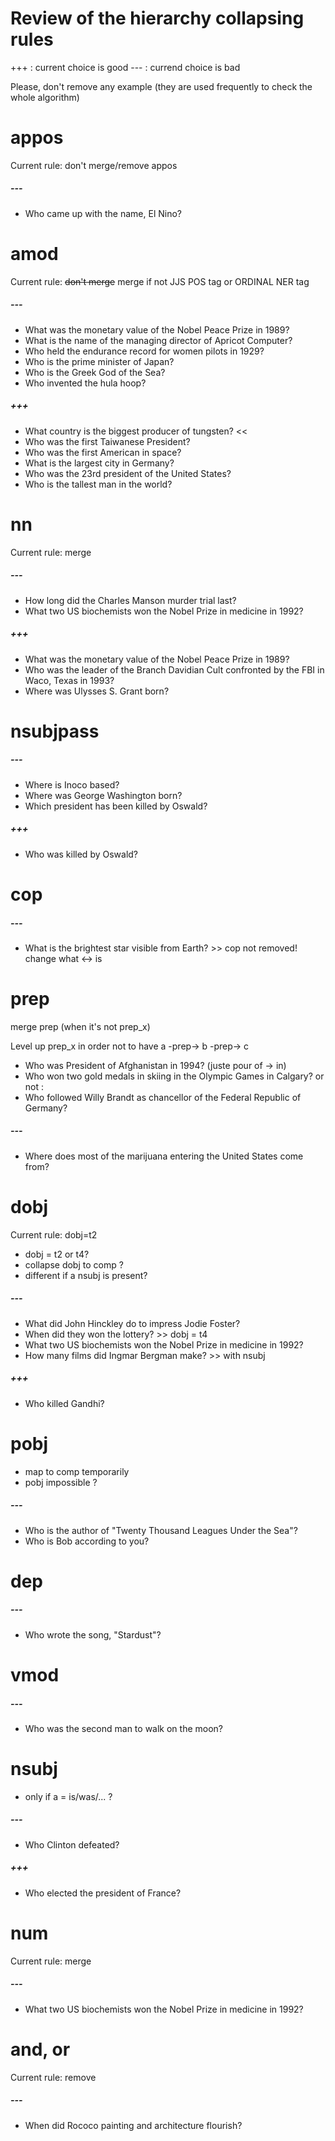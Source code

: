 # Review of the hierarchy collapsing rules

+++ : current choice is good
--- : currend choice is bad

Please, don't remove any example (they are used frequently to check the whole algorithm)

appos
=====

Current rule: don't merge/remove appos

##### ---

* Who came up with the name, El Nino?

amod
====

Current rule: ~~don't merge~~ merge if not JJS POS tag or ORDINAL NER tag
 
##### ---

* What was the monetary value of the Nobel Peace Prize in 1989? 
* What is the name of the managing director of Apricot Computer?
* Who held the endurance record for women pilots in 1929?
* Who is the prime minister of Japan?
* Who is the Greek God of the Sea?
* Who invented the hula hoop? 

##### +++
  
* What country is the biggest producer of tungsten? <<
* Who was the first Taiwanese President?
* Who was the first American in space?
* What is the largest city in Germany?
* Who was the 23rd president of the United States?
* Who is the tallest man in the world?

nn
==

Current rule: merge

##### ---
  
* How long did the Charles Manson murder trial last?
* What two US biochemists won the Nobel Prize in medicine in 1992?

##### +++
  
* What was the monetary value of the Nobel Peace Prize in 1989? 
* Who was the leader of the Branch Davidian Cult confronted by the FBI in Waco, Texas in 1993?
* Where was Ulysses S. Grant born?

nsubjpass
=========
  
##### ---

* Where is Inoco based?
* Where was George Washington born?
* Which president has been killed by Oswald?

##### +++

* Who was killed by Oswald?

cop
===
  
##### ---

* What is the brightest star visible from Earth? >> cop not removed! change what <-> is

prep
====

merge prep (when it's not prep_x) 

Level up prep_x in order not to have a -prep-> b -prep-> c
  - Who was President of Afghanistan in 1994? (juste pour of -> in)
  - Who won two gold medals in skiing in the Olympic Games in Calgary?
or not : 
  - Who followed Willy Brandt as chancellor of the Federal Republic of Germany?
  
##### ---

* Where does most of the marijuana entering the United States come from?
  
dobj
====

Current rule: dobj=t2

- dobj = t2 or t4?
- collapse dobj to comp ?
- different if a nsubj is present?

##### ---

* What did John Hinckley do to impress Jodie Foster?
* When did they won the lottery? >> dobj = t4
* What two US biochemists won the Nobel Prize in medicine in 1992?
* How many films did Ingmar Bergman make? >> with nsubj

##### +++

* Who killed Gandhi?
   
pobj
====

- map to comp temporarily
- pobj impossible ?

##### ---

* Who is the author of "Twenty Thousand Leagues Under the Sea"?
* Who is Bob according to you?

dep
===

##### ---

* Who wrote the song, "Stardust"?

vmod
====

##### ---

* Who was the second man to walk on the moon?

nsubj
=====

- only if a = is/was/... ?

##### ---

* Who Clinton defeated?

##### +++

* Who elected the president of France?

num
===

Current rule: merge

##### ---

* What two US biochemists won the Nobel Prize in medicine in 1992?

and, or
=======

Current rule: remove

##### ---

* When did Rococo painting and architecture flourish?

